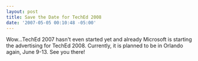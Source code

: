 ```yaml
---
layout: post
title: Save the Date for TechEd 2008
date: '2007-05-05 00:10:48 -05:00'
---
```


Wow...TechEd 2007 hasn't even started yet and already Microsoft is starting the advertising for TechEd 2008. Currently, it is planned to be in Orlando again, June 9-13. See you there!
